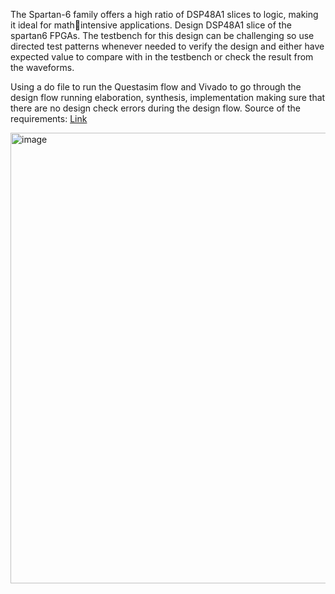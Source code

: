 The Spartan-6 family offers a high ratio of DSP48A1 slices to logic, making it ideal for mathintensive applications. Design DSP48A1 slice of the spartan6 FPGAs. The testbench for this design can be challenging so use directed test patterns whenever needed to verify the design and either have expected value to compare with in the testbench or check the result from the waveforms. 

Using a do file to run the Questasim flow and Vivado to go through the design flow running elaboration, synthesis, implementation making sure that there are no design check errors during the design flow. Source of the requirements: [Link](https://docs.amd.com/v/u/en-US/ug389)

<img width="1251" height="721" alt="image" src="https://github.com/user-attachments/assets/ad33b348-e41b-46eb-b112-1cb812f6c294" />
